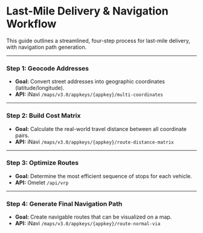 # Last-Mile Delivery & Navigation Workflow

This guide outlines a streamlined, four-step process for last-mile delivery, with navigation path generation.

---

### **Step 1: Geocode Addresses**

- **Goal:** Convert street addresses into geographic coordinates (latitude/longitude).
- **API:** iNavi `/maps/v3.0/appkeys/{appkey}/multi-coordinates`

---

### **Step 2: Build Cost Matrix**

- **Goal:** Calculate the real-world travel distance between all coordinate pairs.
- **API:** iNavi `/maps/v3.0/appkeys/{appkey}/route-distance-matrix`

---

### **Step 3: Optimize Routes**

- **Goal:** Determine the most efficient sequence of stops for each vehicle.
- **API:** Omelet `/api/vrp`

---

### **Step 4: Generate Final Navigation Path**

- **Goal:** Create navigable routes that can be visualized on a map.
- **API:** iNavi `/maps/v3.0/appkeys/{appkey}/route-normal-via`
